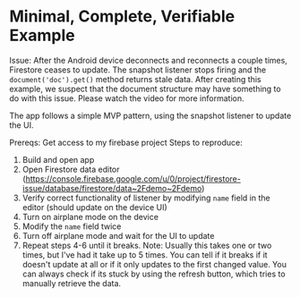 # Minimal, Complete, Verifiable Example
Issue: After the Android device deconnects and reconnects a couple times, Firestore ceases to update. The snapshot listener stops firing and the `document('doc').get()` method returns stale data. After creating this example, we suspect that the document structure may have something to do with this issue. Please watch the video for more information.

The app follows a simple MVP pattern, using the snapshot listener to update the UI.

Prereqs: Get access to my firebase project
Steps to reproduce:
1. Build and open app
2. Open Firestore data editor (https://console.firebase.google.com/u/0/project/firestore-issue/database/firestore/data~2Fdemo~2Fdemo)
3. Verify correct functionality of listener by modifying `name` field in the editor (should update on the device UI)
4. Turn on airplane mode on the device
5. Modify the `name` field twice
6. Turn off airplane mode and wait for the UI to update
7. Repeat steps 4-6 until it breaks.
Note: Usually this takes one or two times, but I've had it take up to 5 times. You can tell if it breaks if it doesn't update at all or if it only updates to the first changed value. You can always check if its stuck by using the refresh button, which tries to manually retrieve the data.

